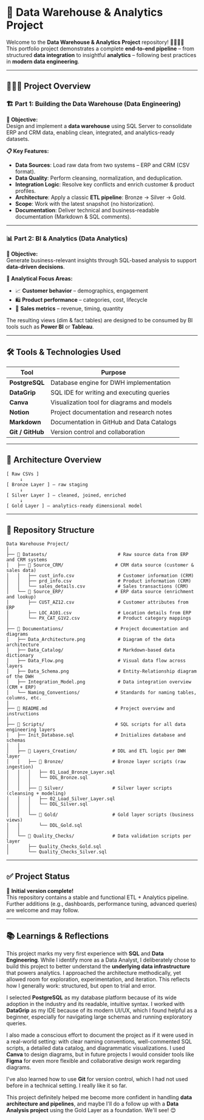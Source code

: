 # 🧠 Data Warehouse & Analytics Project

Welcome to the **Data Warehouse & Analytics Project** repository! 👨🏻‍💻✨  
This portfolio project demonstrates a complete **end-to-end pipeline** – from structured **data integration** to insightful **analytics** – following best practices in **modern data engineering**.

---

## 🧑🏻‍🔬 Project Overview

### 🏗️ Part 1: Building the Data Warehouse (Data Engineering)

**🎯 Objective:**  
Design and implement a **data warehouse** using SQL Server to consolidate ERP and CRM data, enabling clean, integrated, and analytics-ready datasets.

**📋 Key Features:**

- **Data Sources**: Load raw data from two systems – ERP and CRM (CSV format).
- **Data Quality**: Perform cleansing, normalization, and deduplication.
- **Integration Logic**: Resolve key conflicts and enrich customer & product profiles.
- **Architecture**: Apply a classic **ETL pipeline**: Bronze → Silver → Gold.
- **Scope**: Work with the latest snapshot (no historization).
- **Documentation**: Deliver technical and business-readable documentation (Markdown & SQL comments).

---

### 📊 Part 2: BI & Analytics (Data Analytics)

**🎯 Objective:**  
Generate business-relevant insights through SQL-based analysis to support **data-driven decisions**.

**📌 Analytical Focus Areas:**

- 📈 **Customer behavior** – demographics, engagement
- 🛍️ **Product performance** – categories, cost, lifecycle
- 💸 **Sales metrics** – revenue, timing, quantity

The resulting views (dim & fact tables) are designed to be consumed by BI tools such as **Power BI** or **Tableau**.

---

## 🛠️ Tools & Technologies Used

| Tool             | Purpose                                          |
|------------------|--------------------------------------------------|
| **PostgreSQL**   | Database engine for DWH implementation           |
| **DataGrip**     | SQL IDE for writing and executing queries        |
| **Canva**        | Visualization tool for diagrams and models       |
| **Notion**       | Project documentation and research notes         |
| **Markdown**     | Documentation in GitHub and Data Catalogs        |
| **Git / GitHub** | Version control and collaboration                |


---

## 🧩 Architecture Overview

```plaintext
[ Raw CSVs ]
     ↓
[ Bronze Layer ] — raw staging
     ↓
[ Silver Layer ] — cleaned, joined, enriched
     ↓
[ Gold Layer ] — analytics-ready dimensional model
```

---

## 📁 Repository Structure

```
Data Warehouse Project/
│
├── 📂 Datasets/                          # Raw source data from ERP and CRM systems
│   ├── 📂 Source_CRM/                   # CRM data source (customer & sales data)
│   │   ├── cust_info.csv                # Customer information (CRM)
│   │   ├── prd_info.csv                 # Product information (CRM)
│   │   └── sales_details.csv            # Sales transactions (CRM)
│   └── 📂 Source_ERP/                   # ERP data source (enrichment and lookup)
│       ├── CUST_AZ12.csv                # Customer attributes from ERP
│       ├── LOC_A101.csv                 # Location details from ERP
│       └── PX_CAT_G1V2.csv              # Product category mappings
│
├── 📂 Documentations/                   # Project documentation and diagrams
│   ├── Data_Architecture.png            # Diagram of the data architecture
│   ├── Data_Catalog/                    # Markdown-based data dictionary
│   ├── Data_Flow.png                    # Visual data flow across layers
│   ├── Data_Schema.png                  # Entity-Relationship diagram of the DWH
│   ├── Integration_Model.png            # Data integration overview (CRM + ERP)
│   └── Naming_Conventions/             # Standards for naming tables, columns, etc.
│
├── 📜 README.md                         # Project overview and instructions
│
├── 📂 Scripts/                          # SQL scripts for all data engineering layers
│   ├── Init_Database.sql               # Initializes database and schemas
│   │
│   ├── 📂 Layers_Creation/             # DDL and ETL logic per DWH layer
│   │   ├── 📂 Bronze/                  # Bronze layer scripts (raw ingestion)
│   │   │   ├── 01_Load_Bronze_Layer.sql
│   │   │   └── DDL_Bronze.sql
│   │   │
│   │   ├── 📂 Silver/                  # Silver layer scripts (cleansing + modeling)
│   │   │   ├── 02_Load_Silver_Layer.sql
│   │   │   └── DDL_Silver.sql
│   │   │
│   │   └── 📂 Gold/                    # Gold layer scripts (business views)
│   │       └── DDL_Gold.sql
│   │
│   └── 📂 Quality_Checks/              # Data validation scripts per layer
│       ├── Quality_Checks_Gold.sql
│       └── Quality_Checks_Silver.sql
```

---

## ✅ Project Status

🎉 **Initial version complete!**  
This repository contains a stable and functional ETL + Analytics pipeline.  
Further additions (e.g., dashboards, performance tuning, advanced queries) are welcome and may follow.

---

## 📚 Learnings & Reflections

This project marks my very first experience with **SQL** and **Data Engineering**. While I identify more as a Data Analyst, I deliberately chose to build this project to better understand the **underlying data infrastructure** that powers analytics. 
I approached the architecture methodically, yet allowed room for exploration, experimentation, and iteration. This reflects how I generally work: structured, but open to trial and error.

I selected **PostgreSQL** as my database platform because of its wide adoption in the industry and its readable, intuitive syntax. I worked with **DataGrip** as my IDE because of its modern UI/UX, which I found helpful as a beginner, especially for navigating large schemas and running exploratory queries.

I also made a conscious effort to document the project as if it were used in a real-world setting: with clear naming conventions, well-commented SQL scripts, a detailed data catalog, and diagrammatic visualizations. I used **Canva** to design diagrams, but in future projects I would consider tools like **Figma** for even more flexible and collaborative design work regarding diagrams.

I've also learned how to use **Git** for version control, which I had not used before in a technical setting. I really like it so far. 

This project definitely helped me become more confident in handling **data architecture and pipelines**, and maybe I'll do a follow up with a **Data Analysis project** using the Gold Layer as a foundation. We'll see! 😊



